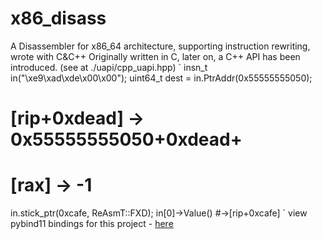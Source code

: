 # x86_disass
A Disassembler for x86_64 architecture, supporting instruction rewriting, wrote with C&amp;C++
Originally written in C, later on, a C++ API has been introduced. (see at ./uapi/cpp_uapi.hpp)
`
insn_t in("\xe9\xad\xde\x00\x00");
uint64_t dest = in.PtrAddr(0x55555555050);
# [rip+0xdead] 	-> 0x55555555050+0xdead+<instruction size>
# [rax]		-> -1
in.stick_ptr(0xcafe, ReAsmT::FXD);
in[0]->Value() #->[rip+0xcafe]
`
view pybind11 bindings for this project - [here](https://github.com/HeX0Rci5T/x86_pybindings)
